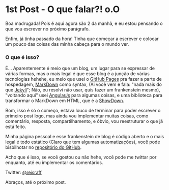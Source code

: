 # 1st Post - O que falar?! o.O

Boa madrugada! Pois é aqui agora são 2 da manhã, e eu estou pensando o que vou escrever no próximo parágrafo.

Enfim, já tinha passado da hora! Tinha que começar a escrever e colocar um pouco das coisas das minha cabeça para o mundo ver.

### O que é isso?

É... Aparentemente é meio que um blog, um lugar para se expressar de várias formas, mas o mais legal é que esse blog é a junção de várias tecnologias hehehe, eu meio que usei o [GitHub Pages](https://pages.github.com) pra fazer a parte de hospedagem, [MarkDown](https://en.wikipedia.org/wiki/Markdown) como syntax, (Ai você vem e fala: "nada mais do que [Jekyll](https://jekyllrb.com/)"; Não, eu resolvi não usar, quis fazer um frankenstein mesmo), "voltando aqui" usei [AngularJs](https://angularjs.org/) para algumas coisas, e uma biblioteca para transformar o MarkDown em HTML, que é a [ShowDown](https://github.com/showdownjs/showdown).

Bom, isso é só o começo, estava louco de terminar para poder escrever o primeiro post logo, mas ainda vou implementar muitas coisas, como comentário, resposta, compartilhamento, e óbvio, vou reestruturar o que já está feito.

Minha página pessoal e esse frankenstein de blog é código aberto e o mais legal é todo estático (Claro que tem algumas automatizações), você pode bisbilhotar no [repositório do GitHub](https://github.com/reisraff/reisraff.github.io).

Acho que é isso, se você gostou ou não hehe, você pode me twittar por enquanto, até eu implementar os comentários.

Twitter: [@reisraff](https://twitter.com/reisraff)

Abraços, até o próximo post.
